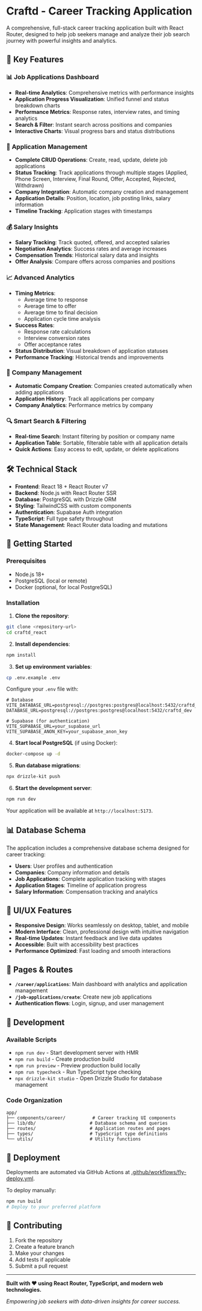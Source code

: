 # Craftd - Career Tracking Application

A comprehensive, full-stack career tracking application built with React Router, designed to help job seekers manage and analyze their job search journey with powerful insights and analytics.

## 🎯 Key Features

### 📊 **Job Applications Dashboard**
- **Real-time Analytics**: Comprehensive metrics with performance insights
- **Application Progress Visualization**: Unified funnel and status breakdown charts
- **Performance Metrics**: Response rates, interview rates, and timing analytics
- **Search & Filter**: Instant search across positions and companies
- **Interactive Charts**: Visual progress bars and status distributions

### 📝 **Application Management**
- **Complete CRUD Operations**: Create, read, update, delete job applications
- **Status Tracking**: Track applications through multiple stages (Applied, Phone Screen, Interview, Final Round, Offer, Accepted, Rejected, Withdrawn)
- **Company Integration**: Automatic company creation and management
- **Application Details**: Position, location, job posting links, salary information
- **Timeline Tracking**: Application stages with timestamps

### 💰 **Salary Insights**
- **Salary Tracking**: Track quoted, offered, and accepted salaries
- **Negotiation Analytics**: Success rates and average increases
- **Compensation Trends**: Historical salary data and insights
- **Offer Analysis**: Compare offers across companies and positions

### 📈 **Advanced Analytics**
- **Timing Metrics**: 
  - Average time to response
  - Average time to offer
  - Average time to final decision
  - Application cycle time analysis
- **Success Rates**:
  - Response rate calculations
  - Interview conversion rates
  - Offer acceptance rates
- **Status Distribution**: Visual breakdown of application statuses
- **Performance Tracking**: Historical trends and improvements

### 🏢 **Company Management**
- **Automatic Company Creation**: Companies created automatically when adding applications
- **Application History**: Track all applications per company
- **Company Analytics**: Performance metrics by company

### 🔍 **Smart Search & Filtering**
- **Real-time Search**: Instant filtering by position or company name
- **Application Table**: Sortable, filterable table with all application details
- **Quick Actions**: Easy access to edit, update, or delete applications

## 🛠 Technical Stack

- **Frontend**: React 18 + React Router v7
- **Backend**: Node.js with React Router SSR
- **Database**: PostgreSQL with Drizzle ORM
- **Styling**: TailwindCSS with custom components
- **Authentication**: Supabase Auth integration
- **TypeScript**: Full type safety throughout
- **State Management**: React Router data loading and mutations

## 🚀 Getting Started

### Prerequisites
- Node.js 18+ 
- PostgreSQL (local or remote)
- Docker (optional, for local PostgreSQL)

### Installation

1. **Clone the repository**:
```bash
git clone <repository-url>
cd craftd_react
```

2. **Install dependencies**:
```bash
npm install
```

3. **Set up environment variables**:
```bash
cp .env.example .env
```

Configure your `.env` file with:
```dotenv
# Database
VITE_DATABASE_URL=postgresql://postgres:postgres@localhost:5432/craftd_dev
DATABASE_URL=postgresql://postgres:postgres@localhost:5432/craftd_dev

# Supabase (for authentication)
VITE_SUPABASE_URL=your_supabase_url
VITE_SUPABASE_ANON_KEY=your_supabase_anon_key
```

4. **Start local PostgreSQL** (if using Docker):
```bash
docker-compose up -d
```

5. **Run database migrations**:
```bash
npx drizzle-kit push
```

6. **Start the development server**:
```bash
npm run dev
```

Your application will be available at `http://localhost:5173`.

## 📊 Database Schema

The application includes a comprehensive database schema designed for career tracking:

- **Users**: User profiles and authentication
- **Companies**: Company information and details
- **Job Applications**: Complete application tracking with stages
- **Application Stages**: Timeline of application progress
- **Salary Information**: Compensation tracking and analytics

## 🎨 UI/UX Features

- **Responsive Design**: Works seamlessly on desktop, tablet, and mobile
- **Modern Interface**: Clean, professional design with intuitive navigation
- **Real-time Updates**: Instant feedback and live data updates
- **Accessible**: Built with accessibility best practices
- **Performance Optimized**: Fast loading and smooth interactions

## 📱 Pages & Routes

- **`/career/applications`**: Main dashboard with analytics and application management
- **`/job-applications/create`**: Create new job applications
- **Authentication flows**: Login, signup, and user management

## 🔧 Development

### Available Scripts

- `npm run dev` - Start development server with HMR
- `npm run build` - Create production build
- `npm run preview` - Preview production build locally
- `npm run typecheck` - Run TypeScript type checking
- `npx drizzle-kit studio` - Open Drizzle Studio for database management

### Code Organization

```
app/
├── components/career/          # Career tracking UI components
├── lib/db/                    # Database schema and queries
├── routes/                    # Application routes and pages
├── types/                     # TypeScript type definitions
└── utils/                     # Utility functions
```

## 🚀 Deployment

Deployments are automated via GitHub Actions at [.github/workflows/fly-deploy.yml](./.github/workflows/fly-deploy.yml).

To deploy manually:
```bash
npm run build
# Deploy to your preferred platform
```

## 🤝 Contributing

1. Fork the repository
2. Create a feature branch
3. Make your changes
4. Add tests if applicable
5. Submit a pull request

---

**Built with ❤️ using React Router, TypeScript, and modern web technologies.**

*Empowering job seekers with data-driven insights for career success.*
